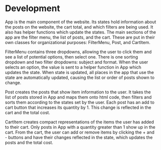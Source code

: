 # Development

App is the main component of the website.
Its states hold information about the posts on the website, the cart total, and which filters are being used. It also has helper functions which update the states.
The main sections of the app are the filter menu, the list of posts, and the cart. These are put in their own classes for organizational purposes: FilterMenu, Post, and CartItem. 

FilterMenu contains three dropdowns, allowing the user to click them and see a list of potential options, then select one. There is one sorting dropdown and two filter dropdowns: subject and format. When the user selects an option, the value is sent to a helper function in App which updates the state. When state is updated, all places in the app that use the state are automatically updated, causing the list or order of posts shown to change.

Post creates the posts that show item information to the user. It takes the list of posts stored in App and maps them onto html code, then filters and sorts them according to the states set by the user. Each post has an add to cart button that increases its quantity by 1. This change is reflected in the cart and the total cost.

CartItem creates compact representations of the items the user has added to their cart. Only posts in App with a quantity greater than 1 show up in the cart. From the cart, the user can add or remove items by clicking the + and - buttons and have their changes reflected in the state, which updates the posts and the total cost.